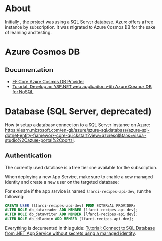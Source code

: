 # About
Initially , the project was using a SQL Server database. Azure offers a free instance by subscription. It was migrated to Azure Cosmos DB for the sake of learning and testing.

# Azure Cosmos DB

## Documentation
- [EF Core Azure Cosmos DB Provider](https://learn.microsoft.com/en-us/ef/core/providers/cosmos/?tabs=dotnet-core-cli#get-started)
- [Tutorial: Develop an ASP.NET web application with Azure Cosmos DB for NoSQL](https://learn.microsoft.com/en-us/azure/cosmos-db/nosql/tutorial-dotnet-web-app)

# Database (SQL Server, deprecated)
How to setup a database connection to a SQL Server instance on Azure: https://learn.microsoft.com/en-gb/azure/azure-sql/database/azure-sql-dotnet-entity-framework-core-quickstart?view=azuresql&tabs=visual-studio%2Cazure-portal%2Cportal.


## Authentication
The currently used database is a free tier one available for the subscription.

When deploying a new App Service, make sure to enable a new managed identity and create a new user on the targeted database:

For example if the app service is named `lfarci-recipes-api-dev`, run the following:

```sql
CREATE USER [lfarci-recipes-api-dev] FROM EXTERNAL PROVIDER;
ALTER ROLE db_datareader ADD MEMBER [lfarci-recipes-api-dev];
ALTER ROLE db_datawriter ADD MEMBER [lfarci-recipes-api-dev];
ALTER ROLE db_ddladmin ADD MEMBER [lfarci-recipes-api-dev];
```

Everything is documented in this guide: [Tutorial: Connect to SQL Database from .NET App Service without secrets using a managed identity](https://learn.microsoft.com/en-us/azure/app-service/tutorial-connect-msi-sql-database?tabs=windowsclient%2Cefcore%2Cdotnet).
